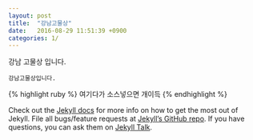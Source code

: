 ```yaml
---
layout: post
title:  "강남고물상"
date:   2016-08-29 11:51:39 +0900
categories: 1/
---
```

강남 고물상 입니다.

`강남고물상입니다.`

{% highlight ruby %}
여기다가 소스넣으면 개이득
{% endhighlight %}

Check out the [Jekyll docs][jekyll-docs] for more info on how to get the most out of Jekyll. File all bugs/feature requests at [Jekyll’s GitHub repo][jekyll-gh]. If you have questions, you can ask them on [Jekyll Talk][jekyll-talk].

[jekyll-docs]: http://jekyllrb.com/docs/home
[jekyll-gh]:   https://github.com/jekyll/jekyll
[jekyll-talk]: https://talk.jekyllrb.com/

